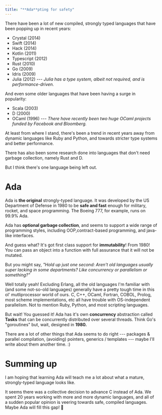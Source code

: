 ```yaml
---
title: "**Ada**pting for safety"
---
```


There have been a lot of new compiled, strongly typed
languages that have been popping up in recent years:

* Crystal (2014)
* Swift (2014)
* Hack (2014)
* Kotlin (2011)
* Typescript (2012)
* Rust (2010)
* Go (2009)
* Idris (2009)
* Julia (2012) --- *Julia has a type system, albeit not required, and is
  performance-driven.*

And even some older languages that have been having a
surge in popularity:

* Scala (2003)
* D (2000)
* OCaml (1996) --- *There have recently been two huge OCaml
  projects funded by Facebook and Bloomberg.*

At least from where I stand, there's been a trend in recent
years away from dynamic languages like Ruby and Python, and
towards stricter type systems and better performance.

There has also been some research done into languages that
don't need garbage collection, namely Rust and D.

But I think there's one language being left out.

# Ada

Ada is **the original** strongly-typed language. It was developed
by the US Department of Defense in 1980 to be **safe and fast** enough
for military, rocket, and space programming. The Boeing 777,
for example, runs on 99.9% Ada.

Ada has **optional garbage collection**, and seems to support
a wide range of programming styles, including
OOP,contract-based programming, and java-like interfaces.

And guess what? It's got first class support for
**immutability**! From 1980! You can pass an object into
a function with full assurance that it will not be mutated.

But you might say, *"Hold up just one second: Aren't old
languages usually super lacking in some departments? Like
concurrency or parallelism or something?"*

Well totally yeah! Excluding Erlang, all the old languages I'm
familiar with (and some not-so-old languages) generally have
a pretty tough time in this ol' mutliprocessor world of ours.
C, C++, OCaml, Fortran, COBOL, Prolog, most scheme
implementations, etc all have trouble with OS-independent
parallelism. Not to mention Ruby, Python, and most scripting
languages.

But wait! You guessed it! Ada has it's own **concurrency**
abstraction called **Tasks** that can be concurrently
distributed over several threads. Think Go's "goroutines" but,
wait, designed in **1980.**

There are a lot of other things that Ada seems to do right ---
packages & parallel compilation, (avoiding) pointers, generics
/ templates --- maybe I'll write about them another time. :)

# Summing up

I am hoping that learning Ada will teach me a lot about
what a mature, strongly-typed language looks
like.

It seems there was a collective decision to advance C instead
of Ada. We spent 20 years working with more and more dynamic
languages, and all of a sudden popular opinion is veering
towards safe, compiled languages. Maybe Ada will fill this
gap! 👻
